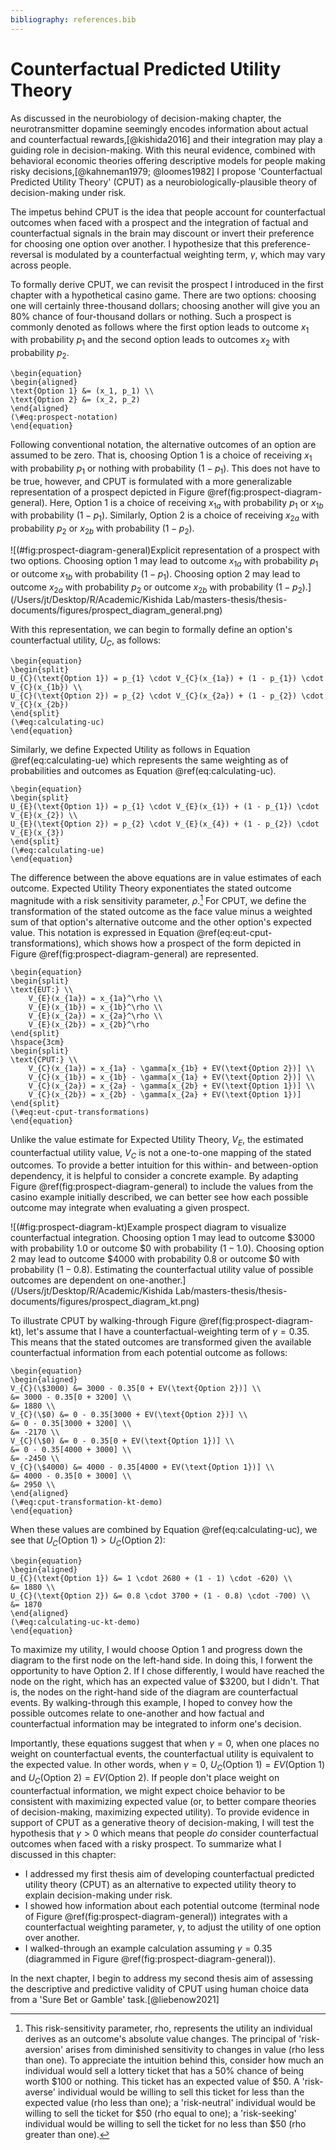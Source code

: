 ```yaml
---
bibliography: references.bib
---
```


# Counterfactual Predicted Utility Theory

As discussed in the neurobiology of decision-making chapter, the neurotransmitter dopamine seemingly encodes information about actual and counterfactual rewards,[@kishida2016] and their integration may play a guiding role in decision-making. With this neural evidence, combined with behavioral economic theories offering descriptive models for people making risky decisions,[@kahneman1979; @loomes1982] I propose 'Counterfactual Predicted Utility Theory' (CPUT) as a neurobiologically-plausible theory of decision-making under risk.

The impetus behind CPUT is the idea that people account for counterfactual outcomes when faced with a prospect and the integration of factual and counterfactual signals in the brain may discount or invert their preference for choosing one option over another. I hypothesize that this preference-reversal is modulated by a counterfactual weighting term, $\gamma$, which may vary across people. 

To formally derive CPUT, we can revisit the prospect I introduced in the first chapter with a hypothetical casino game. There are two options: choosing one will certainly three-thousand dollars; choosing another will give you an 80% chance of four-thousand dollars or nothing. Such a prospect is commonly denoted as follows where the first option leads to outcome $x_1$ with probability $p_1$ and the second option leads to outcomes $x_2$ with probability $p_2$.

```{=tex}
\begin{equation}
\begin{aligned}
\text{Option 1} &= (x_1, p_1) \\ 
\text{Option 2} &= (x_2, p_2)
\end{aligned}
(\#eq:prospect-notation)
\end{equation}
```

Following conventional notation, the alternative outcomes of an option are assumed to be zero. That is, choosing Option 1 is a choice of receiving $x_1$ with probability $p_1$ or nothing with probability $(1 - p_1)$. This does not have to be true, however, and CPUT is formulated with a more generalizable representation of a prospect depicted in Figure \@ref(fig:prospect-diagram-general). Here, Option 1 is a choice of receiving $x_{1a}$ with probability $p_1$ or $x_{1b}$ with probability $(1 - p_1)$. Similarly, Option 2 is a choice of receiving $x_{2a}$ with probability $p_2$ or $x_{2b}$ with probability $(1 - p_2)$.

![(\#fig:prospect-diagram-general)Explicit representation of a prospect with two options. Choosing option 1 may lead to outcome $x_{1a}$ with probability $p_1$ or outcome $x_{1b}$ with probability $(1 - p_1)$. Choosing option 2 may lead to outcome $x_{2a}$ with probability $p_2$ or outcome $x_{2b}$ with probability $(1 - p_2)$.](/Users/jt/Desktop/R/Academic/Kishida Lab/masters-thesis/thesis-documents/figures/prospect_diagram_general.png)

With this representation, we can begin to formally define an option's counterfactual utility, $U_C$, as follows:

```{=tex}
\begin{equation}
\begin{split}
U_{C}(\text{Option 1}) = p_{1} \cdot V_{C}(x_{1a}) + (1 - p_{1}) \cdot V_{C}(x_{1b}) \\ 
U_{C}(\text{Option 2}) = p_{2} \cdot V_{C}(x_{2a}) + (1 - p_{2}) \cdot V_{C}(x_{2b})
\end{split}
(\#eq:calculating-uc) 
\end{equation}
```

Similarly, we define Expected Utility as follows in Equation \@ref(eq:calculating-ue) which represents the same weighting as of probabilities and outcomes as Equation \@ref(eq:calculating-uc). 

```{=tex}
\begin{equation}
\begin{split}
U_{E}(\text{Option 1}) = p_{1} \cdot V_{E}(x_{1}) + (1 - p_{1}) \cdot V_{E}(x_{2}) \\   
U_{E}(\text{Option 2}) = p_{2} \cdot V_{E}(x_{4}) + (1 - p_{2}) \cdot V_{E}(x_{3})
\end{split}
(\#eq:calculating-ue)
\end{equation}
```

The difference between the above equations are in value estimates of each outcome. Expected Utility Theory exponentiates the stated outcome magnitude with a risk sensitivity parameter, $\rho$.[^cput-1] For CPUT, we define the transformation of the stated outcome as the face value minus a weighted sum of that option's alternative outcome and the other option's expected value. This notation is expressed in Equation \@ref(eq:eut-cput-transformations), which shows how a prospect of the form depicted in Figure \@ref(fig:prospect-diagram-general) are represented.

[^cput-1]: This risk-sensitivity parameter, rho, represents the utility an individual derives as an outcome's absolute value changes. The principal of 'risk-aversion' arises from diminished sensitivity to changes in value (rho less than one). To appreciate the intuition behind this, consider how much an individual would sell a lottery ticket that has a 50% chance of being worth \$100 or nothing. This ticket has an expected value of \$50. A 'risk-averse' individual would be willing to sell this ticket for less than the expected value (rho less than one); a 'risk-neutral' individual would be willing to sell the ticket for \$50 (rho equal to one); a 'risk-seeking' individual would be willing to sell the ticket for no less than \$50 (rho greater than one). 

```{=tex}
\begin{equation}
\begin{split}
\text{EUT:} \\
    V_{E}(x_{1a}) = x_{1a}^\rho \\
    V_{E}(x_{1b}) = x_{1b}^\rho \\
    V_{E}(x_{2a}) = x_{2a}^\rho \\
    V_{E}(x_{2b}) = x_{2b}^\rho
\end{split}
\hspace{3cm}
\begin{split}
\text{CPUT:} \\
    V_{C}(x_{1a}) = x_{1a} - \gamma[x_{1b} + EV(\text{Option 2})] \\
    V_{C}(x_{1b}) = x_{1b} - \gamma[x_{1a} + EV(\text{Option 2})] \\
    V_{C}(x_{2a}) = x_{2a} - \gamma[x_{2b} + EV(\text{Option 1})] \\
    V_{C}(x_{2b}) = x_{2b} - \gamma[x_{2a} + EV(\text{Option 1})]
\end{split}
(\#eq:eut-cput-transformations)
\end{equation}
```

Unlike the value estimate for Expected Utility Theory, $V_E$, the estimated counterfactual utility value, $V_C$ is not a one-to-one mapping of the stated outcomes. To provide a better intuition for this within- and between-option dependency, it is helpful to consider a concrete example. By adapting Figure \@ref(fig:prospect-diagram-general) to include the values from the casino example initially described, we can better see how each possible outcome may integrate when evaluating a given prospect.

![(\#fig:prospect-diagram-kt)Example prospect diagram to visualize counterfactual integration. Choosing option 1 may lead to outcome $\$3000$ with probability $1.0$ or outcome $\$0$ with probability $(1 - 1.0)$. Choosing option 2 may lead to outcome $\$4000$ with probability $0.8$ or outcome $\$0$ with probability $(1 - 0.8)$. Estimating the counterfactual utility value of possible outcomes are dependent on one-another.](/Users/jt/Desktop/R/Academic/Kishida Lab/masters-thesis/thesis-documents/figures/prospect_diagram_kt.png)

To illustrate CPUT by walking-through Figure \@ref(fig:prospect-diagram-kt), let's assume that I have a counterfactual-weighting term of $\gamma = 0.35$. This means that the stated outcomes are transformed given the available counterfactual information from each potential outcome as follows:

```{=tex}
\begin{equation}
\begin{aligned}
V_{C}(\$3000) &= 3000 - 0.35[0 + EV(\text{Option 2})] \\
&= 3000 - 0.35[0 + 3200] \\
&= 1880 \\
V_{C}(\$0) &= 0 - 0.35[3000 + EV(\text{Option 2})] \\
&= 0 - 0.35[3000 + 3200] \\
&= -2170 \\
V_{C}(\$0) &= 0 - 0.35[0 + EV(\text{Option 1})] \\
&= 0 - 0.35[4000 + 3000] \\
&= -2450 \\
V_{C}(\$4000) &= 4000 - 0.35[4000 + EV(\text{Option 1})] \\
&= 4000 - 0.35[0 + 3000] \\
&= 2950 \\
\end{aligned}
(\#eq:cput-transformation-kt-demo)
\end{equation}
```

When these values are combined by Equation \@ref(eq:calculating-uc), we see that $U_C(\text{Option 1}) > U_C(\text{Option 2})$:

```{=tex}
\begin{equation}
\begin{aligned}
U_{C}(\text{Option 1}) &= 1 \cdot 2680 + (1 - 1) \cdot -620) \\ 
&= 1880 \\
U_{C}(\text{Option 2}) &= 0.8 \cdot 3700 + (1 - 0.8) \cdot -700) \\
&= 1870
\end{aligned}
(\#eq:calculating-uc-kt-demo) 
\end{equation}
```

To maximize my utility, I would choose Option 1 and progress down the diagram to the first node on the left-hand side. In doing this, I forwent the opportunity to have Option 2. If I chose differently, I would have reached the node on the right, which has an expected value of \$3200, but I didn't. That is, the nodes on the right-hand side of the diagram are counterfactual events. By walking-through this example, I hoped to convey how the possible outcomes relate to one-another and how factual and counterfactual information may be integrated to inform one's decision.

Importantly, these equations suggest that when $\gamma = 0$, when one places no weight on counterfactual events, the counterfactual utility is equivalent to the expected value. In other words, when $\gamma = 0$, $U_C(\text{Option 1}) = EV(\text{Option 1})$ and $U_C(\text{Option 2}) = EV(\text{Option 2})$. If people don't place weight on counterfactual information, we might expect choice behavior to be consistent with maximizing expected value (or, to better compare theories of decision-making, maximizing expected utility). To provide evidence in support of CPUT as a generative theory of decision-making, I will test the hypothesis that $\gamma > 0$ which means that people *do* consider counterfactual outcomes when faced with a risky prospect. To summarize what I discussed in this chapter:

* I addressed my first thesis aim of developing counterfactual predicted utility theory (CPUT) as an alternative to expected utility theory to explain decision-making under risk. 
* I showed how information about each potential outcome (terminal node of Figure \@ref(fig:prospect-diagram-general)) integrates with a counterfactual weighting parameter, $\gamma$, to adjust the utility of one option over another. 
* I walked-through an example calculation assuming $\gamma = 0.35$ (diagrammed in Figure \@ref(fig:prospect-diagram-general)). 

In the next chapter, I begin to address my second thesis aim of assessing the descriptive and predictive validity of CPUT using human choice data from a 'Sure Bet or Gamble' task.[@liebenow2021]

